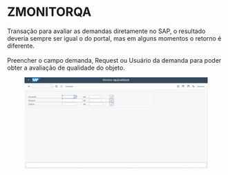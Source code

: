 # ZMONITORQA

Transação para avaliar as demandas diretamente no SAP, o resultado deveria sempre ser igual o do portal, mas em alguns momentos o retorno é diferente.\
\
Preencher o campo demanda, Request ou Usuário da demanda para poder obter a avaliação de qualidade do objeto.

<figure><img src="../.gitbook/assets/image (8).png" alt=""><figcaption></figcaption></figure>
